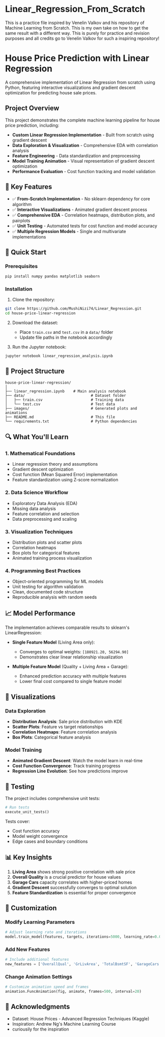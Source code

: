 # Linear_Regression_From_Scratch
This is a practice file inspired by Venelin Valkov and his repository of Machine Learning from Scratch. This is my own take on how to get the same result with a different way. This is purely for practice and revision purposes and all credits go to Venelin Valkov for such a inspiring repository! 

# House Price Prediction with Linear Regression

A comprehensive implementation of Linear Regression from scratch using Python, featuring interactive visualizations and gradient descent optimization for predicting house sale prices.

## Project Overview

This project demonstrates the complete machine learning pipeline for house price prediction, including:

- **Custom Linear Regression Implementation** - Built from scratch using gradient descent
- **Data Exploration & Visualization** - Comprehensive EDA with correlation analysis
- **Feature Engineering** - Data standardization and preprocessing
- **Model Training Animation** - Visual representation of gradient descent optimization
- **Performance Evaluation** - Cost function tracking and model validation

## 🎯 Key Features

- ✅ **From-Scratch Implementation** - No sklearn dependency for core algorithm
- ✅ **Interactive Visualizations** - Animated gradient descent process
- ✅ **Comprehensive EDA** - Correlation heatmaps, distribution plots, and pairplots
- ✅ **Unit Testing** - Automated tests for cost function and model accuracy
- ✅ **Multiple Regression Models** - Single and multivariate implementations

## 🚀 Quick Start

### Prerequisites

```bash
pip install numpy pandas matplotlib seaborn
```

### Installation

1. Clone the repository:
```bash
git clone https://github.com/MushiNizi74/Linear_Regression.git
cd house-price-linear-regression
```

2. Download the dataset:
   - Place `train.csv` and `test.csv` in a `data/` folder
   - Update file paths in the notebook accordingly

3. Run the Jupyter notebook:
```bash
jupyter notebook linear_regression_analysis.ipynb
```

## 📁 Project Structure

```
house-price-linear-regression/
│
├── linear_regression.ipynb    # Main analysis notebook
├── data/                              # Dataset folder
│   ├── train.csv                      # Training data
│   └── test.csv                       # Test data
├── images/                            # Generated plots and animations
├── README.md                          # This file
└── requirements.txt                   # Python dependencies
```

## 🔍 What You'll Learn

### 1. **Mathematical Foundations**
- Linear regression theory and assumptions
- Gradient descent optimization
- Cost function (Mean Squared Error) implementation
- Feature standardization using Z-score normalization

### 2. **Data Science Workflow**
- Exploratory Data Analysis (EDA)
- Missing data analysis
- Feature correlation and selection
- Data preprocessing and scaling

### 3. **Visualization Techniques**
- Distribution plots and scatter plots
- Correlation heatmaps
- Box plots for categorical features
- Animated training process visualization

### 4. **Programming Best Practices**
- Object-oriented programming for ML models
- Unit testing for algorithm validation
- Clean, documented code structure
- Reproducible analysis with random seeds

## 📈 Model Performance

The implementation achieves comparable results to sklearn's LinearRegression:

- **Single Feature Model** (Living Area only):
  - Converges to optimal weights: `[180921.20, 56294.90]`
  - Demonstrates clear linear relationship visualization

- **Multiple Feature Model** (Quality + Living Area + Garage):
  - Enhanced prediction accuracy with multiple features
  - Lower final cost compared to single feature model

## 🎨 Visualizations

### Data Exploration
- **Distribution Analysis**: Sale price distribution with KDE
- **Scatter Plots**: Feature vs target relationships
- **Correlation Heatmaps**: Feature correlation analysis
- **Box Plots**: Categorical feature analysis

### Model Training
- **Animated Gradient Descent**: Watch the model learn in real-time
- **Cost Function Convergence**: Track training progress
- **Regression Line Evolution**: See how predictions improve

## 🧪 Testing

The project includes comprehensive unit tests:

```python
# Run tests
execute_unit_tests()
```

Tests cover:
- Cost function accuracy
- Model weight convergence
- Edge cases and boundary conditions

## 📊 Key Insights

1. **Living Area** shows strong positive correlation with sale price
2. **Overall Quality** is a crucial predictor for house values
3. **Garage Cars** capacity correlates with higher-priced homes
4. **Gradient Descent** successfully converges to optimal solution
5. **Feature Standardization** is essential for proper convergence

## 🔧 Customization

### Modify Learning Parameters
```python
# Adjust learning rate and iterations
model.train_model(features, targets, iterations=5000, learning_rate=0.001)
```

### Add New Features
```python
# Include additional features
new_features = ['OverallQual', 'GrLivArea', 'TotalBsmtSF', 'GarageCars']
```

### Change Animation Settings
```python
# Customize animation speed and frames
animation.FuncAnimation(fig, animate, frames=500, interval=20)
```

## 🙏 Acknowledgments

- Dataset: House Prices - Advanced Regression Techniques (Kaggle)
- Inspiration: Andrew Ng's Machine Learning Course
- curiousily for the inspiration

